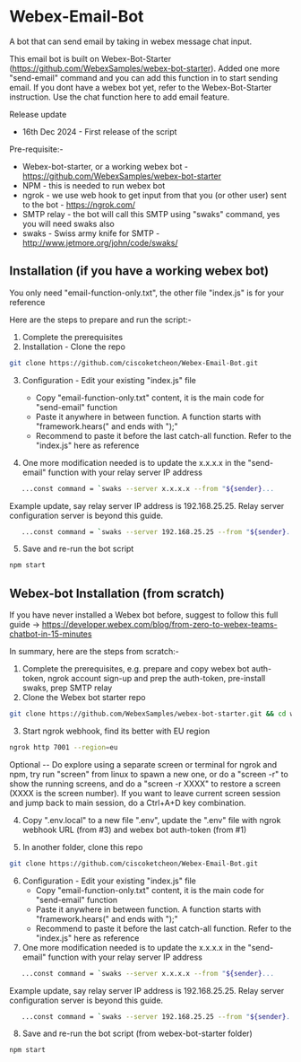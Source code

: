# Webex-Email-Bot
A bot that can send email by taking in webex message chat input. 

This email bot is built on Webex-Bot-Starter (https://github.com/WebexSamples/webex-bot-starter). Added one more "send-email" command and you can add this function in to start sending email. If you dont have a webex bot yet, refer to the Webex-Bot-Starter instruction. Use the chat function here to add email feature. 


Release update 
- 16th Dec 2024 - First release of the script 


Pre-requisite:-

* Webex-bot-starter, or a working webex bot - https://github.com/WebexSamples/webex-bot-starter
* NPM - this is needed to run webex bot
* ngrok - we use web hook to get input from that you (or other user) sent to the bot - https://ngrok.com/
* SMTP relay - the bot will call this SMTP using "swaks" command, yes you will need swaks also
* swaks - Swiss army knife for SMTP - http://www.jetmore.org/john/code/swaks/


## Installation (if you have a working webex bot)

You only need "email-function-only.txt", the other file "index.js" is for your reference

Here are the steps to prepare and run the script:-

1. Complete the prerequisites
2. Installation - Clone the repo
```bash
git clone https://github.com/ciscoketcheon/Webex-Email-Bot.git
```
3. Configuration - Edit your existing "index.js" file
   - Copy "email-function-only.txt" content, it is the main code for "send-email" function
   - Paste it anywhere in between function. A function starts with "framework.hears(" and ends with ");"
   - Recommend to paste it before the last catch-all function. Refer to the "index.js" here as reference

4. One more modification needed is to update the x.x.x.x in the "send-email" function with your relay server IP address
```bash
   ...const command = `swaks --server x.x.x.x --from "${sender}...
```
Example update, say relay server IP address is 192.168.25.25. Relay server configuration server is beyond this guide.
```bash
   ...const command = `swaks --server 192.168.25.25 --from "${sender}...
```

5. Save and re-run the bot script
```bash
npm start
```



## Webex-bot Installation (from scratch)

If you have never installed a Webex bot before, suggest to follow this full guide -> https://developer.webex.com/blog/from-zero-to-webex-teams-chatbot-in-15-minutes

In summary, here are the steps from scratch:-

1. Complete the prerequisites, e.g. prepare and copy webex bot auth-token, ngrok account sign-up and prep the auth-token, pre-install swaks, prep SMTP relay
2. Clone the Webex bot starter repo
```bash
git clone https://github.com/WebexSamples/webex-bot-starter.git && cd webex-bot-starter
```
3. Start ngrok webhook, find its better with EU region
```bash
ngrok http 7001 --region=eu
```
Optional -- Do explore using a separate screen or terminal for ngrok and npm, try run "screen" from linux to spawn a new one, or do a "screen -r" to show the running screens, and do a "screen -r XXXX" to restore a screen (XXXX is the screen number). If you want to leave current screen session and jump back to main session, do a Ctrl+A+D key combination.

4. Copy ".env.local" to a new file ".env", update the ".env" file with ngrok webhook URL (from #3) and webex bot auth-token (from #1)

5. In another folder, clone this repo 
```bash
git clone https://github.com/ciscoketcheon/Webex-Email-Bot.git
```
6. Configuration - Edit your existing "index.js" file
   - Copy "email-function-only.txt" content, it is the main code for "send-email" function
   - Paste it anywhere in between function. A function starts with "framework.hears(" and ends with ");"
   - Recommend to paste it before the last catch-all function. Refer to the "index.js" here as reference
7. One more modification needed is to update the x.x.x.x in the "send-email" function with your relay server IP address
```bash
   ...const command = `swaks --server x.x.x.x --from "${sender}...
```
Example update, say relay server IP address is 192.168.25.25. Relay server configuration server is beyond this guide.
```bash
   ...const command = `swaks --server 192.168.25.25 --from "${sender}...
```
8. Save and re-run the bot script (from webex-bot-starter folder)
```bash
npm start
```


